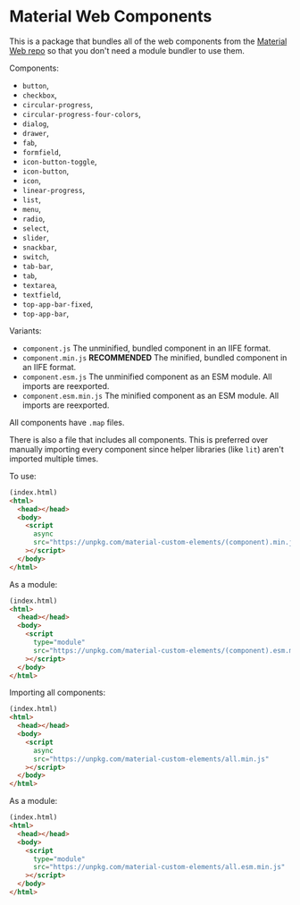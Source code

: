 # Material Web Components

This is a package that bundles all of the web components from the [Material Web repo](https://github.com/material-components/material-web) so that you don't need a module bundler to use them.

Components:

- `button`,
- `checkbox`,
- `circular-progress`,
- `circular-progress-four-colors`,
- `dialog`,
- `drawer`,
- `fab`,
- `formfield`,
- `icon-button-toggle`,
- `icon-button`,
- `icon`,
- `linear-progress`,
- `list`,
- `menu`,
- `radio`,
- `select`,
- `slider`,
- `snackbar`,
- `switch`,
- `tab-bar`,
- `tab`,
- `textarea`,
- `textfield`,
- `top-app-bar-fixed`,
- `top-app-bar`,

Variants:

- `component.js` The unminified, bundled component in an IIFE format.
- `component.min.js` **RECOMMENDED** The minified, bundled component in an IIFE format.
- `component.esm.js` The unminified component as an ESM module. All imports are reexported.
- `component.esm.min.js` The minified component as an ESM module. All imports are reexported.

All components have `.map` files.

There is also a file that includes all components. This is preferred over manually importing every component since helper libraries (like `lit`) aren't imported multiple times.

To use:

```html
(index.html)
<html>
  <head></head>
  <body>
    <script
      async
      src="https://unpkg.com/material-custom-elements/(component).min.js"
    ></script>
  </body>
</html>
```

As a module:

```html
(index.html)
<html>
  <head></head>
  <body>
    <script
      type="module"
      src="https://unpkg.com/material-custom-elements/(component).esm.min.js"
    ></script>
  </body>
</html>
```

Importing all components:

```html
(index.html)
<html>
  <head></head>
  <body>
    <script
      async
      src="https://unpkg.com/material-custom-elements/all.min.js"
    ></script>
  </body>
</html>
```

As a module:

```html
(index.html)
<html>
  <head></head>
  <body>
    <script
      type="module"
      src="https://unpkg.com/material-custom-elements/all.esm.min.js"
    ></script>
  </body>
</html>
```
